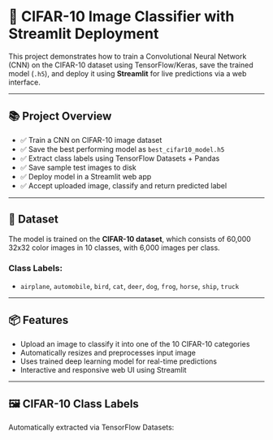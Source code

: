 # 🧠 CIFAR-10 Image Classifier with Streamlit Deployment

This project demonstrates how to train a Convolutional Neural Network (CNN) on the CIFAR-10 dataset using TensorFlow/Keras, save the trained model (`.h5`), and deploy it using **Streamlit** for live predictions via a web interface.

---

## 📚 Project Overview

- ✅ Train a CNN on CIFAR-10 image dataset
- ✅ Save the best performing model as `best_cifar10_model.h5`
- ✅ Extract class labels using TensorFlow Datasets + Pandas
- ✅ Save sample test images to disk
- ✅ Deploy model in a Streamlit web app
- ✅ Accept uploaded image, classify and return predicted label

---

## 📁 Dataset

The model is trained on the **CIFAR-10 dataset**, which consists of 60,000 32x32 color images in 10 classes, with 6,000 images per class.

### Class Labels:
- `airplane`, `automobile`, `bird`, `cat`, `deer`, `dog`, `frog`, `horse`, `ship`, `truck`

---

## 📦 Features

- Upload an image to classify it into one of the 10 CIFAR-10 categories
- Automatically resizes and preprocesses input image
- Uses trained deep learning model for real-time predictions
- Interactive and responsive web UI using Streamlit

---

## 🖼️ CIFAR-10 Class Labels

Automatically extracted via TensorFlow Datasets:

